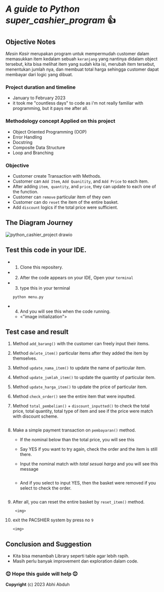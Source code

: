 # *A guide to Python super_cashier_program* :+1:

## Objective Notes 

*Mesin Kasir* merupakan program untuk mempermudah customer dalam memasukkan item kedalam sebuah `keranjang` yang nantinya didalam object tersebut, kita bisa melihat item yang sudah kita isi, merubah item tersebut, menentukan jumlah nya, dan membuat total harga sehingga customer dapat membayar dari logic yang dibuat. 

### Project duration and timeline
- January to February 2023
- it took me "countless days" to code as i'm not really familiar with programming, but it pays me after all. 

### Methodology concept Applied on this project
- Object Oriented Programming (OOP)
- Error Handling
- Docstring
- Composite Data Structure
- Loop and Branching

### Objective 
- Customer create Transaction with Methods.
- Customer can `Add Item`, `Add Quanitity`, and `Add Price` to each item.
- After adding `item`,` quantity`, and `price`, they can update to each one of the function.
- Customer can `remove` particular item of they own
- Customer can do `reset` the item of the entire basket.
- Add `discount` logics if the total price were sufficient.

## The Diagram Journey
 ![python_cashier_project drawio](https://user-images.githubusercontent.com/94776243/216772174-a51f957a-b141-40c8-90cf-cb9fb4f3b751.png)




## Test this code in your IDE.
- 1. Clone this repositery.
    
- 2. After the code appears on your IDE, Open your `terminal`


- 3. type this in your terminal
    ```
    python menu.py
    ```

- 4. And you will see this when the code running. 
    - <"image initialization">

## Test case and result

1. Method `add_barang()` with the customer can freely input their items.
        <img>

2. Method `delete_item()` particular items after they added the item by themselves. 
        <img>

3. Method `update_nama_item()` to update the name of particular item.
        <img>

4. Method `update_jumlah_item()` to update the quantity of particular item.
        <img>

5. Method `update_harga_item()` to update the price of particular item.
        <img>

6. Method `check_order()` see the entire item that were inputted.
        <img>

7. Method `total_pembelian()` + `discount_inputted()` to check the total price, total quantity, total type of item and see if the price were match with discount scheme.

    <img>

8. Make a simple payment transaction on `pembayaran()` method. 

    - If the nominal below than the total price, you will see this 
        <img>

    - Say YES if you want to try again, check the order and the item is still there. 
        <img>

    - Input the nominal match with *total sesuai harga* and you will see this message

        <img>

    - And if you select to input YES, then the basket were removed if you select to check the order.

        <img>

9. After all, you can reset the entire basket by `reset_item()` method.

        <img>

10. exit the PACSHIER system by press no `9`

        <img>
      

## Conclusion and Suggestion
- Kita bisa menambah Library seperti table agar lebih rapih.
- Masih perlu banyak improvement dan exploration dalam code.

### :blush: Hope this guide will help :blush:

**Copyright** (c) 2023 Abhi Abduh
